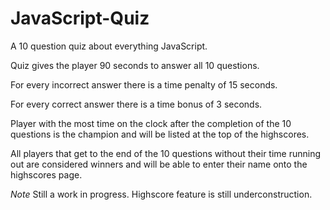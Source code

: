 # JavaScript-Quiz

A 10 question quiz about everything JavaScript.

Quiz gives the player 90 seconds to answer all 10 questions.

For every incorrect answer there is a time penalty of 15 seconds.

For every correct answer there is a time bonus of 3 seconds.

Player with the most time on the clock after the completion of the 10 questions is the champion and will be listed at the top of the highscores.

All players that get to the end of the 10 questions without their time running out are considered winners and will be able to enter their name onto the highscores page.

*Note* Still a work in progress.  Highscore feature is still underconstruction.